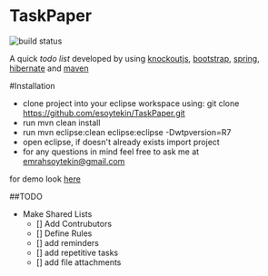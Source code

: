 # TaskPaper
![build status](https://travis-ci.org/esoytekin/TaskPaper.svg?branch=sidedTaskDetail)


A quick *todo list* developed by using [knockoutjs](http://knockoutjs.com), [bootstrap](http://getbootstrap.com/css/), [spring](http://spring.io/), [hibernate](http://hibernate.org/) and [maven](https://maven.apache.org/)

#Installation
* clone project into your eclipse workspace using:
git clone https://github.com/esoytekin/TaskPaper.git
* run mvn clean install
* run mvn eclipse:clean eclipse:eclipse -Dwtpversion=R7
* open eclipse, if doesn't already exists import project
* for any questions in mind feel free to ask me at emrahsoytekin@gmail.com

for demo look [here](http://emrahs.duckdns.org:8080/TaskPaper)

##TODO
* Make Shared Lists
   - [] Add Contrubutors 
   - [] Define Rules
   - [] add reminders
   - [] add repetitive tasks
   - [] add file attachments
